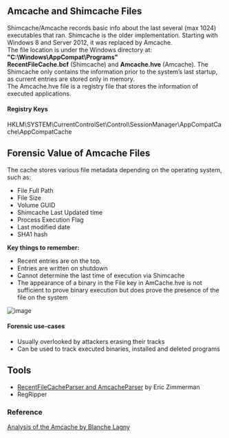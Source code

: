 ## Amcache and Shimcache Files

Shimcache/Amcache records basic info about the last several (max 1024) executables that ran. Shimcache is the older implementation. 
Starting with Windows 8 and Server 2012, it was replaced by Amcache.   
The file location is under the Windows directory at: **"C:\Windows\AppCompat\Programs\"**    
**RecentFileCache.bcf** (Shimcache) and **Amcache.hve** (Amcache). 
The Shimcache only contains the information prior to the system’s last startup, as
current entries are stored only in memory.  
The Amcache.hve file is a registry file that stores the information of executed applications.

#### Registry Keys

HKLM\SYSTEM\CurrentControlSet\Control\SessionManager\AppCompatCache\AppCompatCache

## Forensic Value of Amcache Files    
The cache stores various file metadata depending on the operating system, such as:
- File Full Path
- File Size
- Volume GUID
- Shimcache Last Updated time
- Process Execution Flag
- Last modified date
- SHA1 hash

**Key things to remember:**  
- Recent entries are on the top.
- Entries are written on shutdown
- Cannot determine the last time of execution via Shimcache
- The appearance of a binary in the File key in AmCache.hve is not sufficient to prove binary execution but does prove the presence of the file on the system

![image](https://user-images.githubusercontent.com/18302548/148705036-572d96e1-a64e-490f-86b7-6c5b987204a9.png)


#### Forensic use-cases
- Usually overlooked by attackers erasing their tracks
- Can be used to track executed binaries, installed and deleted programs


## Tools

- [RecentFileCacheParser and AmcacheParser](https://ericzimmerman.github.io/#!index.md) by Eric Zimmerman
- RegRipper 

### Reference
[Analysis of the Amcache by Blanche Lagny](https://www.ssi.gouv.fr/uploads/2019/01/anssi-coriin_2019-analysis_amcache.pdf)
